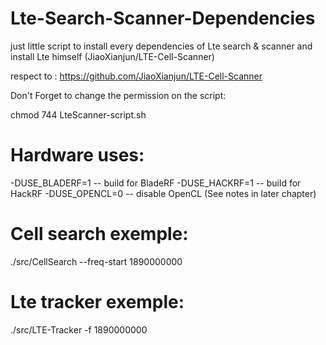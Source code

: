 # Lte-Search-Scanner-Dependencies
just little script to install every dependencies of Lte search &amp; scanner and install Lte himself (JiaoXianjun/LTE-Cell-Scanner) 

respect to : https://github.com/JiaoXianjun/LTE-Cell-Scanner

Don't Forget to change the permission on the script: 

chmod 744 LteScanner-script.sh


# Hardware uses:

-DUSE_BLADERF=1   -- build for BladeRF
-DUSE_HACKRF=1    -- build for HackRF
-DUSE_OPENCL=0    -- disable OpenCL (See notes in later chapter)


# Cell search exemple:

./src/CellSearch --freq-start 1890000000

# Lte tracker exemple:

./src/LTE-Tracker -f 1890000000
